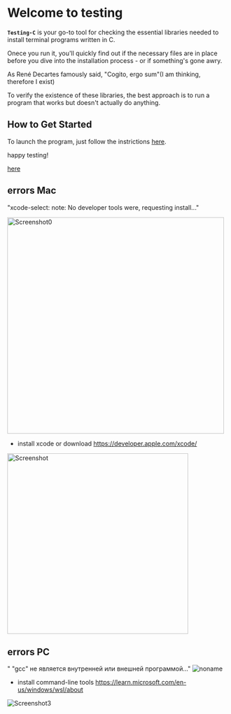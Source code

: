 # Welcome to testing

**`Testing-C`** is your go-to tool for checking the essential libraries needed to install terminal programs written in C.

Onece you run it, you'll quickly find out if the necessary files are in place before you dive into the installation process - or if something's gone awry.

As René Decartes famously said, "Cogito, ergo sum"(I am thinking, therefore I exist)

To verify the existence of these libraries, the best approach is to run a program that works but doesn't actually do anything.

## How to Get Started
To launch the program, just follow the instrictions [here](https://gcc.gnu.org/onlinedocs/gcc-5.1.0/jit/intro/tutorial01.html).

happy testing!

<a href="https://gcc.gnu.org/onlinedocs/gcc-5.1.0/jit/intro/tutorial01.html" target="_blank">here</a>



## errors Mac

"xcode-select: note: No developer tools were, requesting install..."

<img width="495" alt="Screenshot0" src="https://github.com/user-attachments/assets/a8c5d2e9-2458-493c-8302-bb3c8fe8b4e2" />

- install xcode or download https://developer.apple.com/xcode/


<img width="413" alt="Screenshot" src="https://github.com/user-attachments/assets/a75a79b4-6bb6-47c6-94f1-61ea4d8a9331" />

## errors PC
" "gcc" не является внутренней или внешней программой..."
![noname](https://github.com/user-attachments/assets/a37ecbd2-479d-42e7-b12f-5bf18f75f0d1)

- install command-line tools https://learn.microsoft.com/en-us/windows/wsl/about

![Screenshot3](https://github.com/user-attachments/assets/43cb3745-c68d-48db-956e-96206b13e4c5)

